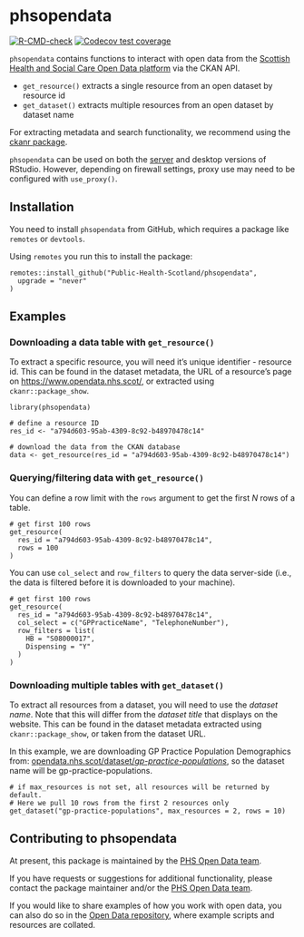 <!-- README.md is generated from README.Rmd. Please edit that file -->

phsopendata
===========

<!-- badges: start -->

[![R-CMD-check](https://github.com/Public-Health-Scotland/phsopendata/actions/workflows/R-CMD-check.yaml/badge.svg)](https://github.com/Public-Health-Scotland/phsopendata/actions/workflows/R-CMD-check.yaml)
[![Codecov test
coverage](https://codecov.io/gh/Public-Health-Scotland/phsopendata/branch/master/graph/badge.svg)](https://app.codecov.io/gh/Public-Health-Scotland/phsopendata?branch=master)
<!-- badges: end -->

`phsopendata` contains functions to interact with open data from the
[Scottish Health and Social Care Open Data
platform](https://www.opendata.nhs.scot/) via the CKAN API.

-   `get_resource()` extracts a single resource from an open dataset by
    resource id
-   `get_dataset()` extracts multiple resources from an open dataset by
    dataset name

For extracting metadata and search functionality, we recommend using the
[ckanr package](https://docs.ropensci.org/ckanr/).

`phsopendata` can be used on both the
[server](https://rstudio.nhsnss.scot.nhs.uk/) and desktop versions of
RStudio. However, depending on firewall settings, proxy use may need to
be configured with `use_proxy()`.

Installation
------------

You need to install `phsopendata` from GitHub, which requires a package
like `remotes` or `devtools`.

Using `remotes` you run this to install the package:

    remotes::install_github("Public-Health-Scotland/phsopendata",
      upgrade = "never"
    )

Examples
--------

### Downloading a data table with `get_resource()`

To extract a specific resource, you will need it’s unique identifier -
resource id. This can be found in the dataset metadata, the URL of a
resource’s page on
<a href="https://www.opendata.nhs.scot/" class="uri">https://www.opendata.nhs.scot/</a>,
or extracted using `ckanr::package_show`.

    library(phsopendata)

    # define a resource ID
    res_id <- "a794d603-95ab-4309-8c92-b48970478c14"

    # download the data from the CKAN database
    data <- get_resource(res_id = "a794d603-95ab-4309-8c92-b48970478c14")

### Querying/filtering data with `get_resource()`

You can define a row limit with the `rows` argument to get the first *N*
rows of a table.

    # get first 100 rows
    get_resource(
      res_id = "a794d603-95ab-4309-8c92-b48970478c14",
      rows = 100
    )

You can use `col_select` and `row_filters` to query the data server-side
(i.e., the data is filtered before it is downloaded to your machine).

    # get first 100 rows
    get_resource(
      res_id = "a794d603-95ab-4309-8c92-b48970478c14",
      col_select = c("GPPracticeName", "TelephoneNumber"),
      row_filters = list(
        HB = "S08000017",
        Dispensing = "Y"
      )
    )

### Downloading multiple tables with `get_dataset()`

To extract all resources from a dataset, you will need to use the
*dataset name*. Note that this will differ from the *dataset title* that
displays on the website. This can be found in the dataset metadata
extracted using `ckanr::package_show`, or taken from the dataset URL.

In this example, we are downloading GP Practice Population Demographics
from:
[opendata.nhs.scot/dataset/*gp-practice-populations*](https://www.opendata.nhs.scot/dataset/gp-practice-populations),
so the dataset name will be gp-practice-populations.

    # if max_resources is not set, all resources will be returned by default. 
    # Here we pull 10 rows from the first 2 resources only
    get_dataset("gp-practice-populations", max_resources = 2, rows = 10)

Contributing to phsopendata
---------------------------

At present, this package is maintained by the [PHS Open Data
team](phs.opendata@phs.scot).

If you have requests or suggestions for additional functionality, please
contact the package maintainer and/or the [PHS Open Data
team](phs.opendata@phs.scot).

If you would like to share examples of how you work with open data, you
can also do so in the [Open Data
repository](https://github.com/Public-Health-Scotland/Open-Data), where
example scripts and resources are collated.
